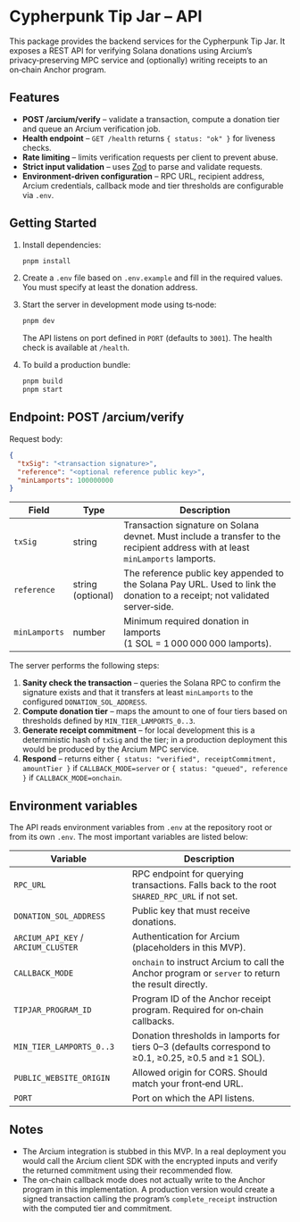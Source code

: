 # Cypherpunk Tip Jar – API

This package provides the backend services for the Cypherpunk Tip Jar.  It exposes a REST API for verifying Solana donations using Arcium’s privacy‑preserving MPC service and (optionally) writing receipts to an on‑chain Anchor program.

## Features

- **POST /arcium/verify** – validate a transaction, compute a donation tier and queue an Arcium verification job.
- **Health endpoint** – `GET /health` returns `{ status: "ok" }` for liveness checks.
- **Rate limiting** – limits verification requests per client to prevent abuse.
- **Strict input validation** – uses [Zod](https://zod.dev) to parse and validate requests.
- **Environment‑driven configuration** – RPC URL, recipient address, Arcium credentials, callback mode and tier thresholds are configurable via `.env`.

## Getting Started

1. Install dependencies:
   ```bash
   pnpm install
   ```

2. Create a `.env` file based on `.env.example` and fill in the required values.  You must specify at least the donation address.

3. Start the server in development mode using ts‑node:
   ```bash
   pnpm dev
   ```

   The API listens on port defined in `PORT` (defaults to `3001`).  The health check is available at `/health`.

4. To build a production bundle:
   ```bash
   pnpm build
   pnpm start
   ```

## Endpoint: POST /arcium/verify

Request body:

```json
{
  "txSig": "<transaction signature>",
  "reference": "<optional reference public key>",
  "minLamports": 100000000
}
```

| Field | Type | Description |
| --- | --- | --- |
| `txSig` | string | Transaction signature on Solana devnet. Must include a transfer to the recipient address with at least `minLamports` lamports. |
| `reference` | string (optional) | The reference public key appended to the Solana Pay URL.  Used to link the donation to a receipt; not validated server‑side. |
| `minLamports` | number | Minimum required donation in lamports (1 SOL = 1 000 000 000 lamports). |

The server performs the following steps:

1. **Sanity check the transaction** – queries the Solana RPC to confirm the signature exists and that it transfers at least `minLamports` to the configured `DONATION_SOL_ADDRESS`.
2. **Compute donation tier** – maps the amount to one of four tiers based on thresholds defined by `MIN_TIER_LAMPORTS_0..3`.
3. **Generate receipt commitment** – for local development this is a deterministic hash of `txSig` and the tier; in a production deployment this would be produced by the Arcium MPC service.
4. **Respond** – returns either `{ status: "verified", receiptCommitment, amountTier }` if `CALLBACK_MODE=server` or `{ status: "queued", reference }` if `CALLBACK_MODE=onchain`.

## Environment variables

The API reads environment variables from `.env` at the repository root or from its own `.env`.  The most important variables are listed below:

| Variable | Description |
| --- | --- |
| `RPC_URL` | RPC endpoint for querying transactions.  Falls back to the root `SHARED_RPC_URL` if not set. |
| `DONATION_SOL_ADDRESS` | Public key that must receive donations. |
| `ARCIUM_API_KEY` / `ARCIUM_CLUSTER` | Authentication for Arcium (placeholders in this MVP). |
| `CALLBACK_MODE` | `onchain` to instruct Arcium to call the Anchor program or `server` to return the result directly. |
| `TIPJAR_PROGRAM_ID` | Program ID of the Anchor receipt program.  Required for on‑chain callbacks. |
| `MIN_TIER_LAMPORTS_0..3` | Donation thresholds in lamports for tiers 0–3 (defaults correspond to ≥0.1, ≥0.25, ≥0.5 and ≥1 SOL). |
| `PUBLIC_WEBSITE_ORIGIN` | Allowed origin for CORS.  Should match your front‑end URL. |
| `PORT` | Port on which the API listens. |

## Notes

- The Arcium integration is stubbed in this MVP.  In a real deployment you would call the Arcium client SDK with the encrypted inputs and verify the returned commitment using their recommended flow.
- The on‑chain callback mode does not actually write to the Anchor program in this implementation.  A production version would create a signed transaction calling the program’s `complete_receipt` instruction with the computed tier and commitment.